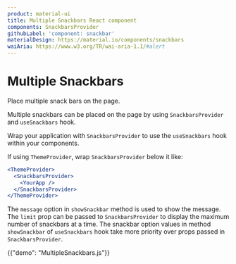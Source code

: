 ```yaml
---
product: material-ui
title: Multiple Snackbars React component
components: SnackbarsProvider
githubLabel: 'component: snackbar'
materialDesign: https://material.io/components/snackbars
waiAria: https://www.w3.org/TR/wai-aria-1.1/#alert
---
```


# Multiple Snackbars

<p class="description">Place multiple snack bars on the page.</p>

Multiple snackbars can be placed on the page by using `SnackbarsProvider` and `useSnackbars` hook.

Wrap your application with `SnackbarsProvider` to use the `useSnackbars` hook within your components.

If using `ThemeProvider`, wrap `SnackbarsProvider` below it like:

```jsx
<ThemeProvider>
  <SnackbarsProvider>
    <YourApp />
  </SnackbarsProvider>
</ThemeProvider>
```

The `message` option in `showSnackbar` method is used to show the message. The `limit` prop can be passed to `SnackbarsProvider` to display the maximum number of snackbars at a time.
The snackbar option values in method `showSnackbar` of `useSnackbars` hook take more priority over props passed in `SnackbarsProvider`.

{{"demo": "MultipleSnackbars.js"}}
